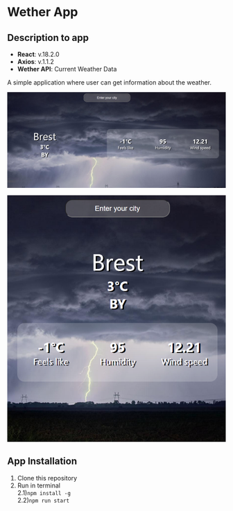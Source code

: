 # Wether App
## Description to app 

- **React**: v.18.2.0
- **Axios**: v.1.1.2
- **Wether API**: Current Weather Data

A simple application where user can get information about the weather.

![text](public/images/img.png?raw=true)


![text](public/images/img2.png?raw=true)

## App Installation 
1) Clone this repository
2) Run in terminal   
2.1)`npm install -g`  
2.2)`npm run start`  
